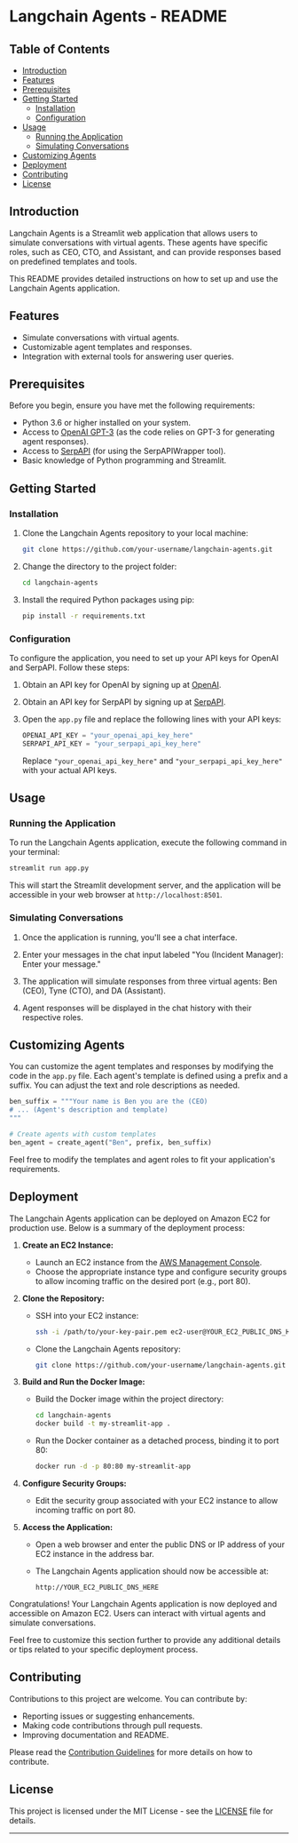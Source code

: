 # Langchain Agents - README

## Table of Contents

- [Introduction](#introduction)
- [Features](#features)
- [Prerequisites](#prerequisites)
- [Getting Started](#getting-started)
  - [Installation](#installation)
  - [Configuration](#configuration)
- [Usage](#usage)
  - [Running the Application](#running-the-application)
  - [Simulating Conversations](#simulating-conversations)
- [Customizing Agents](#customizing-agents)
- [Deployment](#deployment)
- [Contributing](#contributing)
- [License](#license)

## Introduction

Langchain Agents is a Streamlit web application that allows users to simulate conversations with virtual agents. These agents have specific roles, such as CEO, CTO, and Assistant, and can provide responses based on predefined templates and tools.

This README provides detailed instructions on how to set up and use the Langchain Agents application.

## Features

- Simulate conversations with virtual agents.
- Customizable agent templates and responses.
- Integration with external tools for answering user queries.

## Prerequisites

Before you begin, ensure you have met the following requirements:

- Python 3.6 or higher installed on your system.
- Access to [OpenAI GPT-3](https://beta.openai.com/signup/) (as the code relies on GPT-3 for generating agent responses).
- Access to [SerpAPI](https://serpapi.com/) (for using the SerpAPIWrapper tool).
- Basic knowledge of Python programming and Streamlit.

## Getting Started

### Installation

1. Clone the Langchain Agents repository to your local machine:

   ```bash
   git clone https://github.com/your-username/langchain-agents.git
   ```

2. Change the directory to the project folder:

   ```bash
   cd langchain-agents
   ```

3. Install the required Python packages using pip:

   ```bash
   pip install -r requirements.txt
   ```

### Configuration

To configure the application, you need to set up your API keys for OpenAI and SerpAPI. Follow these steps:

1. Obtain an API key for OpenAI by signing up at [OpenAI](https://beta.openai.com/signup/).

2. Obtain an API key for SerpAPI by signing up at [SerpAPI](https://serpapi.com/).

3. Open the `app.py` file and replace the following lines with your API keys:

   ```python
   OPENAI_API_KEY = "your_openai_api_key_here"
   SERPAPI_API_KEY = "your_serpapi_api_key_here"
   ```

   Replace `"your_openai_api_key_here"` and `"your_serpapi_api_key_here"` with your actual API keys.

## Usage

### Running the Application

To run the Langchain Agents application, execute the following command in your terminal:

```bash
streamlit run app.py
```

This will start the Streamlit development server, and the application will be accessible in your web browser at `http://localhost:8501`.

### Simulating Conversations

1. Once the application is running, you'll see a chat interface.

2. Enter your messages in the chat input labeled "You (Incident Manager): Enter your message."

3. The application will simulate responses from three virtual agents: Ben (CEO), Tyne (CTO), and DA (Assistant).

4. Agent responses will be displayed in the chat history with their respective roles.

## Customizing Agents

You can customize the agent templates and responses by modifying the code in the `app.py` file. Each agent's template is defined using a prefix and a suffix. You can adjust the text and role descriptions as needed.

```python
ben_suffix = """Your name is Ben you are the (CEO)
# ... (Agent's description and template)
"""

# Create agents with custom templates
ben_agent = create_agent("Ben", prefix, ben_suffix)
```

Feel free to modify the templates and agent roles to fit your application's requirements.

## Deployment

The Langchain Agents application can be deployed on Amazon EC2 for production use. Below is a summary of the deployment process:

1. **Create an EC2 Instance:**

   - Launch an EC2 instance from the [AWS Management Console](https://aws.amazon.com/console/).
   - Choose the appropriate instance type and configure security groups to allow incoming traffic on the desired port (e.g., port 80).

2. **Clone the Repository:**

   - SSH into your EC2 instance:

     ```bash
     ssh -i /path/to/your-key-pair.pem ec2-user@YOUR_EC2_PUBLIC_DNS_HERE
     ```

   - Clone the Langchain Agents repository:

     ```bash
     git clone https://github.com/your-username/langchain-agents.git
     ```

3. **Build and Run the Docker Image:**

   - Build the Docker image within the project directory:

     ```bash
     cd langchain-agents
     docker build -t my-streamlit-app .
     ```

   - Run the Docker container as a detached process, binding it to port 80:

     ```bash
     docker run -d -p 80:80 my-streamlit-app
     ```

4. **Configure Security Groups:**

   - Edit the security group associated with your EC2 instance to allow incoming traffic on port 80.

5. **Access the Application:**

   - Open a web browser and enter the public DNS or IP address of your EC2 instance in the address bar.

   - The Langchain Agents application should now be accessible at:

     ```
     http://YOUR_EC2_PUBLIC_DNS_HERE
     ```

Congratulations! Your Langchain Agents application is now deployed and accessible on Amazon EC2. Users can interact with virtual agents and simulate conversations.

Feel free to customize this section further to provide any additional details or tips related to your specific deployment process.

## Contributing

Contributions to this project are welcome. You can contribute by:

- Reporting issues or suggesting enhancements.
- Making code contributions through pull requests.
- Improving documentation and README.

Please read the [Contribution Guidelines](CONTRIBUTING.md) for more details on how to contribute.

## License

This project is licensed under the MIT License - see the [LICENSE](LICENSE) file for details.

---
